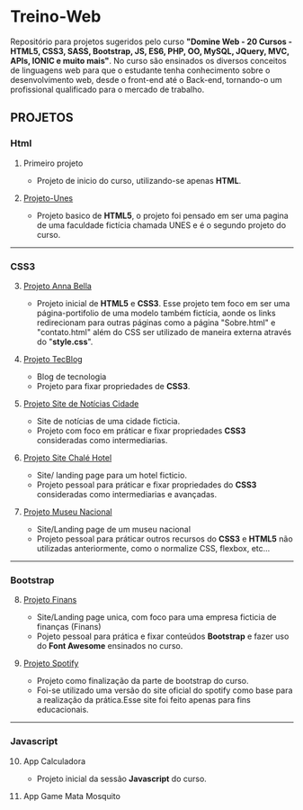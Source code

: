 # Treino-Web
Repositório para projetos sugeridos pelo curso **"Domine Web - 20 Cursos - HTML5, CSS3, SASS, Bootstrap, JS, ES6, PHP, OO, MySQL, JQuery, MVC, APIs, IONIC e muito mais"**.
No curso são ensinados os diversos conceitos de linguagens web para que o estudante tenha conhecimento sobre o desenvolvimento web, desde o front-end até o Back-end, tornando-o um profissional qualificado para o mercado de trabalho.

## PROJETOS
### Html

1. Primeiro projeto
	- Projeto de inicio do curso, utilizando-se apenas **HTML**.

2. [Projeto-Unes](Projeto-UNES)
	- Projeto basico de **HTML5**, o projeto foi pensado em ser uma pagina de uma faculdade fictícia chamada UNES e é o segundo projeto do curso.
---
### CSS3
3. [Projeto Anna Bella](./Projeto-2-Anna-Bella)
	- Projeto inicial de **HTML5** e **CSS3**. Esse projeto tem foco em ser uma página-portifolio de uma modelo também fictícia, aonde os links redirecionam para outras páginas como a página "Sobre.html" e "contato.html" além do CSS ser utilizado de maneira externa através do "**style.css**".

4. [Projeto TecBlog](Projeto-3-Tecblog)
	- Blog de tecnologia
	- Projeto para fixar propriedades de **CSS3**.

5. [Projeto Site de Notícias Cidade](Projeto-4-Site-de-Notícias-Cidade)
	- Site de notícias de uma cidade ficticia.
	- Projeto com foco em práticar e fixar propriedades **CSS3** consideradas como intermediarias.

6. [Projeto Site Chalé Hotel](Projeto-5-Chale-Hotel)
	- Site/ landing page para um hotel ficticio.
	- Projeto pessoal para práticar e fixar propriedades do **CSS3** consideradas como intermediarias e avançadas.

7. [Projeto Museu Nacional](Projeto-6-Museu-Nacional)
	- Site/Landing page de um museu nacional
	- Projeto pessoal para práticar outros recursos do **CSS3** e **HTML5** não utilizadas anteriormente, como o normalize CSS, flexbox, etc...
---
### Bootstrap 
8. [Projeto Finans](Projeto-7-Finans)
	- Site/Landing page unica, com foco para uma empresa ficticia de finanças (Finans)
	- Pojeto pessoal para prática e fixar conteúdos **Bootstrap** e fazer uso do **Font Awesome** ensinados no curso.

9. [Projeto Spotify](Projeto-8-Spotify)	
	- Projeto como finalização da parte de bootstrap do curso.
	- Foi-se utilizado uma versão do site oficial do spotify como base para a realização da prática.Esse site foi feito apenas para fins educacionais.
---
### Javascript
10. App Calculadora
	- Projeto inicial da sessão **Javascript** do curso.

11. App Game Mata Mosquito
